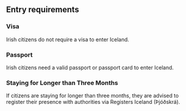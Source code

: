 ## Entry requirements

### **Visa**

Irish citizens do not require a visa to enter Iceland.

### **Passport**

Irish citizens need a valid passport or passport card to enter Iceland.

### **Staying for Longer than Three Months**

If citizens are staying for longer than three months, they are advised to register their presence with authorities via Registers Iceland (Þjóðskrá).